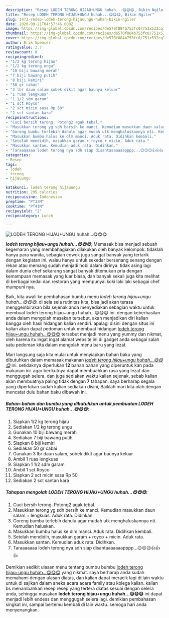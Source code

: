 ```yaml
---
description: "Resep LODEH TERONG HIJAU+UNGU huhah...😋😋😋, Bikin Ngiler"
title: "Resep LODEH TERONG HIJAU+UNGU huhah...😋😋😋, Bikin Ngiler"
slug: 1473-resep-lodeh-terong-hijauungu-huhah-bikin-ngiler
date: 2020-09-21T04:57:46.000Z
image: https://img-global.cpcdn.com/recipes/de570f884b753fc0/751x532cq70/lodeh-terong-hijauungu-huhah😋😋😋-foto-resep-utama.jpg
thumbnail: https://img-global.cpcdn.com/recipes/de570f884b753fc0/751x532cq70/lodeh-terong-hijauungu-huhah😋😋😋-foto-resep-utama.jpg
cover: https://img-global.cpcdn.com/recipes/de570f884b753fc0/751x532cq70/lodeh-terong-hijauungu-huhah😋😋😋-foto-resep-utama.jpg
author: Erik Spencer
ratingvalue: 3.7
reviewcount: 8
recipeingredient:
- "1/2 kg terong hijau"
- "1/2 kg terong ungu"
- "10 biji bawang merah"
- "7 biji bawang putih"
- "8 biji kemiri"
- "50 gr cabai"
- "3 lbr daun salam sobek dikit agar baunya keluar"
- "1 ruas lengkuas"
- "1 1/2 sdm garam"
- "1 sct Royco"
- "2 sct micin sasa Rp 50"
- "2 sct santan kara"
recipeinstructions:
- "Cuci bersih terong. Potong2 agak tebal."
- "Masukkan terong yg sdh bersih ke manci. Kemudian masukkan daun salam + lengkuas. Aduk rata. Didihkan."
- "Goreng bumbu terlebih dahulu agar mudah utk menghaluskannya nti. Kemudian haluskan."
- "Masukkan bumbu halus ke dlm manci. Aduk rata. Didihkan kembali."
- "Setelah mendidih, masukkan garam + royco + micin. Aduk rata."
- "Masukkan santan. Kemudian aduk rata. Didihkan."
- "Taraaaaaaa lodeh terong nya sdh siap disantaaaaaaapppp...😉😉😉👍👍👍"
categories:
- Resep
tags:
- lodeh
- terong
- hijauungu

katakunci: lodeh terong hijauungu 
nutrition: 295 calories
recipecuisine: Indonesian
preptime: "PT33M"
cooktime: "PT41M"
recipeyield: "2"
recipecategory: Lunch

---
```



![LODEH TERONG HIJAU+UNGU huhah...😋😋😋](https://img-global.cpcdn.com/recipes/de570f884b753fc0/751x532cq70/lodeh-terong-hijauungu-huhah😋😋😋-foto-resep-utama.jpg)

<b><i>lodeh terong hijau+ungu huhah...😋😋😋</i></b>, Memasak bisa menjadi sebuah kegemaran yang membahagiakan dilakukan oleh banyak kelompok. tidaklah hanya para wanita, sebagian cowok juga sangat banyak yang tertarik dengan kegiatan ini. walau hanya untuk sekedar bersenang senang dengan rekan atau memang sudah menjadi hobi dalam dirinya. tidak asing lagi dalam dunia chef sekarang sangat banyak ditemukan pria dengan kemampuan memasak yang luar biasa, dan banyak sekali juga kita melihat di berbagai kedai dan restoran yang mempunyai koki laki laki sebagai chef mumpuni nya.



Baik, kita awali ke pembahasan bumbu menu <i>lodeh terong hijau+ungu huhah...😋😋😋</i>. di sela sela rutinitas kita, bisa jadi akan terasa menggembirakan bila sejenak anda menyediakan sebagian waktu untuk membuat lodeh terong hijau+ungu huhah...😋😋😋 ini. dengan keberhasilan anda dalam mengolah masakan tersebut, akan menjadikan diri kalian bangga oleh hasil hidangan kalian sendiri. apalagi disini dengan situs ini kalian akan dapat pedoman untuk membuat hidangan <u>lodeh terong hijau+ungu huhah...😋😋😋</u> tersebut menjadi menu yang yummy dan nikmat, oleh karena itu ingat ingat alamat website ini di gadget anda sebagai salah satu pedoman kita dalam mengolah menu baru yang lezat.


Mari langsung saja kita mulai untuk menyiapkan bahan baku yang dibutuhkan dalam memasak makanan <u><i>lodeh terong hijau+ungu huhah...😋😋😋</i></u> ini. setidaknya diperlukan <b>12</b> bahan bahan yang diperuntuk kan pada makanan ini. agar berikutnya dapat membuahkan rasa yang lezat dan menggugah selera. dan juga sediakan waktu kalian sejenak, sebab kalian akan membuatnya paling tidak dengan <b>7</b> tahapan. saya berharap segala yang diperlukan sudah kalian sediakan disini, Baiklah mari kita olah dengan mencatat dulu bahan baku dibawah ini.

<!--inarticleads1-->

##### Bahan-bahan dan bumbu yang dibutuhkan untuk pembuatan LODEH TERONG HIJAU+UNGU huhah...😋😋😋:

1. Siapkan 1/2 kg terong hijau
1. Sediakan 1/2 kg terong ungu
1. Gunakan 10 biji bawang merah
1. Sediakan 7 biji bawang putih
1. Siapkan 8 biji kemiri
1. Sediakan 50 gr cabai
1. Gunakan 3 lbr daun salam, sobek dikit agar baunya keluar
1. Ambil 1 ruas lengkuas
1. Siapkan 1 1/2 sdm garam
1. Ambil 1 sct Royco
1. Siapkan 2 sct micin sasa Rp 50
1. Sediakan 2 sct santan kara




<!--inarticleads2-->

##### Tahapan mengolah LODEH TERONG HIJAU+UNGU huhah...😋😋😋:

1. Cuci bersih terong. Potong2 agak tebal.
1. Masukkan terong yg sdh bersih ke manci. Kemudian masukkan daun salam + lengkuas. Aduk rata. Didihkan.
1. Goreng bumbu terlebih dahulu agar mudah utk menghaluskannya nti. Kemudian haluskan.
1. Masukkan bumbu halus ke dlm manci. Aduk rata. Didihkan kembali.
1. Setelah mendidih, masukkan garam + royco + micin. Aduk rata.
1. Masukkan santan. Kemudian aduk rata. Didihkan.
1. Taraaaaaaa lodeh terong nya sdh siap disantaaaaaaapppp...😉😉😉👍👍👍




Demikian sedikit ulasan menu tentang bumbu bumbu <u>lodeh terong hijau+ungu huhah...😋😋😋</u> yang nikmat. saya berharap anda sudah memahami dengan ulasan diatas, dan kalian dapat meracik lagi di lain waktu untuk di sajikan dalam aneka acara acara family atau kolega kalian. kalian bs menambahkan resep resep yang tertera diatas sesuai dengan selera anda, sehingga masakan <b>lodeh terong hijau+ungu huhah...😋😋😋</b> ini dapat menjadi lebih endess dan menggugah selera lagi. demikian pembahasan singkat ini, sampai bertemu kembali di lain waktu. semoga hari anda menyenangkan.

